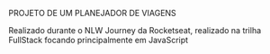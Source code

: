 PROJETO DE UM PLANEJADOR DE VIAGENS

Realizado durante o NLW Journey da Rocketseat, realizado na trilha FullStack focando principalmente em JavaScript
